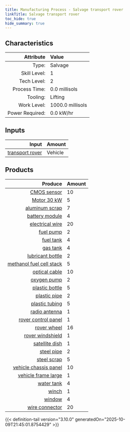 ```yaml
---
title: Manufacturing Process - Salvage transport rover
linkTitle: Salvage transport rover
toc_hide: true
hide_summary: true
---
```

<!-- This is generated by the MarsSim HelpGenertor, do not edit. -->


## Characteristics

| Attribute      | Value |
|--------:|:------|
|Type:|Salvage|
|Skill Level:|1|
|Tech Level:|2|
|Process Time:|0.0 millisols|
|Tooling:|Lifting|
|Work Level:|1000.0 millisols|
|Power Required:|0.0 kW/hr|

## Inputs

| Input      | Amount |
|--------:|:------|
|[transport rover](/docs/definitions/vehicle/transport-rover)|Vehicle|1|

## Products


| Produce      | Amount |
|--------:|:------|
|[CMOS sensor](/docs/definitions/part/cmos-sensor)|10|
|[Motor 30 kW](/docs/definitions/part/motor-30-kw)|5|
|[aluminum scrap](/docs/definitions/part/aluminum-scrap)|7|
|[battery module](/docs/definitions/part/battery-module)|4|
|[electrical wire](/docs/definitions/part/electrical-wire)|20|
|[fuel pump](/docs/definitions/part/fuel-pump)|2|
|[fuel tank](/docs/definitions/part/fuel-tank)|4|
|[gas tank](/docs/definitions/part/gas-tank)|4|
|[lubricant bottle](/docs/definitions/part/lubricant-bottle)|2|
|[methanol fuel cell stack](/docs/definitions/part/methanol-fuel-cell-stack)|5|
|[optical cable](/docs/definitions/part/optical-cable)|10|
|[oxygen pump](/docs/definitions/part/oxygen-pump)|2|
|[plastic bottle](/docs/definitions/part/plastic-bottle)|5|
|[plastic pipe](/docs/definitions/part/plastic-pipe)|2|
|[plastic tubing](/docs/definitions/part/plastic-tubing)|5|
|[radio antenna](/docs/definitions/part/radio-antenna)|1|
|[rover control panel](/docs/definitions/part/rover-control-panel)|1|
|[rover wheel](/docs/definitions/part/rover-wheel)|16|
|[rover windshield](/docs/definitions/part/rover-windshield)|1|
|[satellite dish](/docs/definitions/part/satellite-dish)|1|
|[steel pipe](/docs/definitions/part/steel-pipe)|2|
|[steel scrap](/docs/definitions/part/steel-scrap)|5|
|[vehicle chassis panel](/docs/definitions/part/vehicle-chassis-panel)|10|
|[vehicle frame large](/docs/definitions/part/vehicle-frame-large)|1|
|[water tank](/docs/definitions/part/water-tank)|4|
|[winch](/docs/definitions/part/winch)|1|
|[window](/docs/definitions/part/window)|4|
|[wire connector](/docs/definitions/part/wire-connector)|20|



{{< definition-tail version="3.10.0" generatedOn="2025-10-09T21:45:01.8754429" >}}



